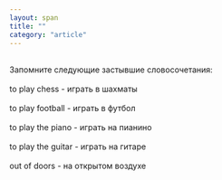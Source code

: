 ```yaml
---
layout: span
title: ""
category: "article"
---
```

<span class="rules"><br>Запомните следующие застывшие словосочетания:<br><br>to play chess - играть в шахматы <br><br>to play football - играть в футбол<br><br>to play the piano - играть на пианино<br><br> to play the guitar - играть на гитаре<br><br>out of  doors - на открытом воздухе<br></span>